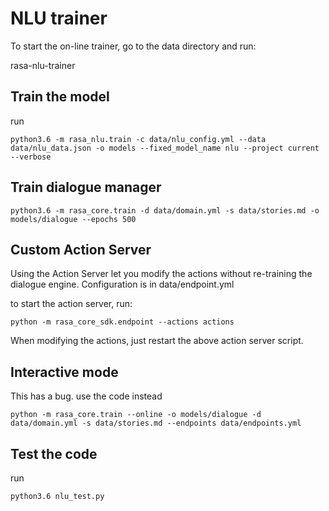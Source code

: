 # NLU trainer

To start the on-line trainer, go to the data directory and run:

rasa-nlu-trainer


## Train the model

run

    python3.6 -m rasa_nlu.train -c data/nlu_config.yml --data data/nlu_data.json -o models --fixed_model_name nlu --project current --verbose

## Train dialogue manager

    python3.6 -m rasa_core.train -d data/domain.yml -s data/stories.md -o models/dialogue --epochs 500


## Custom Action Server

Using the Action Server let you modify the actions without re-training the dialogue engine. 
Configuration is in data/endpoint.yml

to start the action server, run:
        
    python -m rasa_core_sdk.endpoint --actions actions

When modifying the actions, just restart the above action server script. 

## Interactive mode

This has a bug. use the code instead

    python -m rasa_core.train --online -o models/dialogue -d data/domain.yml -s data/stories.md --endpoints data/endpoints.yml
        

## Test the code
    
run

    python3.6 nlu_test.py
    

